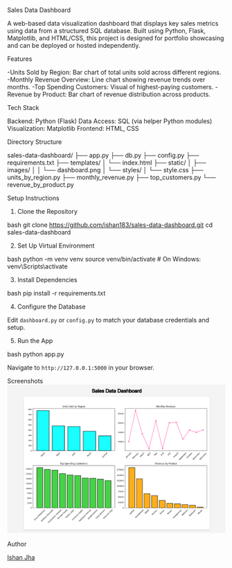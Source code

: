 Sales Data Dashboard

A web-based data visualization dashboard that displays key sales metrics using data from a structured SQL database. Built using Python, Flask, Matplotlib, and HTML/CSS, this project is designed for portfolio showcasing and can be deployed or hosted independently.

Features

-Units Sold by Region: Bar chart of total units sold across different regions.
-Monthly Revenue Overview: Line chart showing revenue trends over months.
-Top Spending Customers: Visual of highest-paying customers.
-Revenue by Product: Bar chart of revenue distribution across products.

Tech Stack

Backend: Python (Flask)
Data Access: SQL (via helper Python modules)
Visualization: Matplotlib
Frontend: HTML, CSS

Directory Structure

sales-data-dashboard/
├── app.py
├── db.py
├── config.py
├── requirements.txt
├── templates/
│   └── index.html
├── static/
│   ├── images/
│   │   └── dashboard.png
│   └── styles/
│       └── style.css
├── units_by_region.py
├── monthly_revenue.py
├── top_customers.py
└── revenue_by_product.py

Setup Instructions

1. Clone the Repository

bash
git clone https://github.com/ishan183/sales-data-dashboard.git
cd sales-data-dashboard

2. Set Up Virtual Environment

bash
python -m venv venv
source venv/bin/activate  # On Windows: venv\Scripts\activate

3. Install Dependencies

bash
pip install -r requirements.txt

4. Configure the Database

Edit `dashboard.py` or `config.py` to match your database credentials and setup.

5. Run the App

bash
python app.py


Navigate to `http://127.0.0.1:5000` in your browser.

Screenshots
![Dashboard-ss](<Screenshot 2025-05-10 183549.png>)

Author

[Ishan Jha](https://www.linkedin.com/in/ishan-jha-244770207/)
